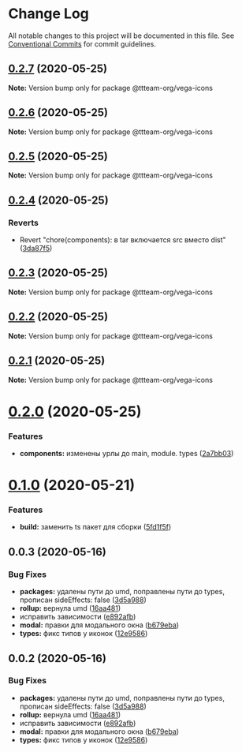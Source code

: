 # Change Log

All notable changes to this project will be documented in this file.
See [Conventional Commits](https://conventionalcommits.org) for commit guidelines.

## [0.2.7](https://github.com/ttteam-org/ttteam-vega-ui/compare/@ttteam-org/vega-icons@0.2.6...@ttteam-org/vega-icons@0.2.7) (2020-05-25)

**Note:** Version bump only for package @ttteam-org/vega-icons





## [0.2.6](https://github.com/ttteam-org/ttteam-vega-ui/compare/@ttteam-org/vega-icons@0.2.5...@ttteam-org/vega-icons@0.2.6) (2020-05-25)

**Note:** Version bump only for package @ttteam-org/vega-icons





## [0.2.5](https://github.com/ttteam-org/ttteam-vega-ui/compare/@ttteam-org/vega-icons@0.2.4...@ttteam-org/vega-icons@0.2.5) (2020-05-25)

**Note:** Version bump only for package @ttteam-org/vega-icons





## [0.2.4](https://github.com/ttteam-org/ttteam-vega-ui/compare/@ttteam-org/vega-icons@0.2.3...@ttteam-org/vega-icons@0.2.4) (2020-05-25)


### Reverts

* Revert "chore(components): в tar включается src вместо dist" ([3da87f5](https://github.com/ttteam-org/ttteam-vega-ui/commit/3da87f523e514c40c18815a6f2e44a6dbdd502b7))





## [0.2.3](https://github.com/ttteam-org/ttteam-vega-ui/compare/@ttteam-org/vega-icons@0.2.1...@ttteam-org/vega-icons@0.2.3) (2020-05-25)

**Note:** Version bump only for package @ttteam-org/vega-icons





## [0.2.2](https://github.com/ttteam-org/ttteam-vega-ui/compare/@ttteam-org/vega-icons@0.2.1...@ttteam-org/vega-icons@0.2.2) (2020-05-25)

**Note:** Version bump only for package @ttteam-org/vega-icons





## [0.2.1](https://github.com/ttteam-org/ttteam-vega-ui/compare/@ttteam-org/vega-icons@0.2.0...@ttteam-org/vega-icons@0.2.1) (2020-05-25)

**Note:** Version bump only for package @ttteam-org/vega-icons





# [0.2.0](https://github.com/ttteam-org/ttteam-vega-ui/compare/@ttteam-org/vega-icons@0.1.0...@ttteam-org/vega-icons@0.2.0) (2020-05-25)


### Features

* **components:** изменены урлы до main, module. types ([2a7bb03](https://github.com/ttteam-org/ttteam-vega-ui/commit/2a7bb0354a083e034a49ed7e3709283dec0b7381))





# [0.1.0](https://github.com/ttteam-org/ttteam-vega-ui/compare/@ttteam-org/vega-icons@0.0.2...@ttteam-org/vega-icons@0.1.0) (2020-05-21)


### Features

* **build:** заменить ts пакет для сборки ([5fd1f5f](https://github.com/ttteam-org/ttteam-vega-ui/commit/5fd1f5fcd66e4c7cd83b623b63c3fe49f1001d88))





## 0.0.3 (2020-05-16)

### Bug Fixes

- **packages:** удалены пути до umd, поправлены пути до types, прописан sideEffects: false ([3d5a988](https://github.com/gpn-prototypes/vega-ui/commit/3d5a98871aece5d6c79be112e2e60ecd0529694e))
- **rollup:** вернула umd ([16aa481](https://github.com/gpn-prototypes/vega-ui/commit/16aa48132ca6c3934b3b12aa079f8645a0efc89b))
- исправить зависимости ([e892afb](https://github.com/gpn-prototypes/vega-ui/commit/e892afb5368b7ed2c6bdd4c77e08917e033f75ed))
- **modal:** правки для модального окна ([b679eba](https://github.com/gpn-prototypes/vega-ui/commit/b679eba7e70f57c988816e7af562e483ff999dee))
- **types:** фикс типов у иконок ([12e9586](https://github.com/gpn-prototypes/vega-ui/commit/12e95862a63de8e9ea1eccfa12820da7cfa76dbe))

## 0.0.2 (2020-05-16)

### Bug Fixes

- **packages:** удалены пути до umd, поправлены пути до types, прописан sideEffects: false ([3d5a988](https://github.com/gpn-prototypes/vega-ui/commit/3d5a98871aece5d6c79be112e2e60ecd0529694e))
- **rollup:** вернула umd ([16aa481](https://github.com/gpn-prototypes/vega-ui/commit/16aa48132ca6c3934b3b12aa079f8645a0efc89b))
- исправить зависимости ([e892afb](https://github.com/gpn-prototypes/vega-ui/commit/e892afb5368b7ed2c6bdd4c77e08917e033f75ed))
- **modal:** правки для модального окна ([b679eba](https://github.com/gpn-prototypes/vega-ui/commit/b679eba7e70f57c988816e7af562e483ff999dee))
- **types:** фикс типов у иконок ([12e9586](https://github.com/gpn-prototypes/vega-ui/commit/12e95862a63de8e9ea1eccfa12820da7cfa76dbe))
